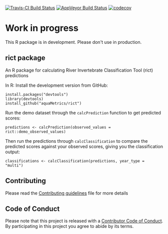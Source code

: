[![Travis-CI Build Status](https://travis-ci.org/aquaMetrics/rict.svg?branch=master)](https://travis-ci.org/aquaMetrics/rict)
[![AppVeyor Build Status](https://ci.appveyor.com/api/projects/status/github/aquaMetrics/rict?branch=master&svg=true)](https://ci.appveyor.com/project/ecodata1/rict/branch/master)
[![codecov](https://codecov.io/gh/aquaMetrics/rict/branch/master/graph/badge.svg)](https://codecov.io/gh/aquaMetrics/rict)


# Work in progress

This R package is in development. Please don't use in production. 

## rict package

An R package for calculating River Invertebrate Classification Tool (rict) predictions

In R: Install the development version from GitHub:
```
install.packages("devtools")
library(devtools)
install_github("aquaMetrics/rict")
```

Run the demo dataset through the `calcPrediction` function to get predicted scores:

```
predictions <- calcPrediction(observed_values = rict::demo_observed_values)
```

Then run the predictions through `calcClassification` to compare the predicted scores against your observed scores, giving you the classification output:

```
classifications <- calcClassification(predictions, year_type = "multi")
```

## Contributing 

Please read the [Contributing guidelines](CONTRIBUTING.md) file for more details 


## Code of Conduct

Please note that this project is released with a [Contributor Code of Conduct](CONDUCT.md). By participating in this project you agree to abide by its terms.